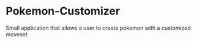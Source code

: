# Pokemon-Customizer
Small application that allows a user to create pokemon with a customized moveset
